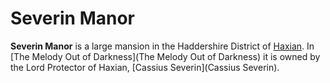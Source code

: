 # Severin Manor

**Severin Manor** is a large mansion in the Haddershire District of [Haxian](Haxian). In [The Melody Out of Darkness](The Melody Out of Darkness) it is owned by the Lord Protector of Haxian, [Cassius Severin](Cassius Severin).

